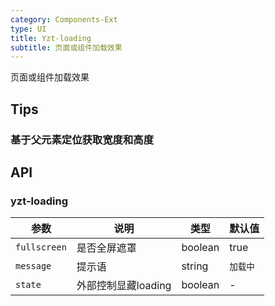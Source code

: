 ```yaml
---
category: Components-Ext
type: UI
title: Yzt-loading
subtitle: 页面或组件加载效果
---
```


页面或组件加载效果

## Tips
### 基于父元素定位获取宽度和高度

## API

### yzt-loading

| 参数 | 说明 | 类型 | 默认值 |
| --- | --- | --- | --- |
| `fullscreen` | 是否全屏遮罩 | boolean | true |
| `message` | 提示语 | string | `加载中` |
| `state` | 外部控制显藏loading | boolean | - |
